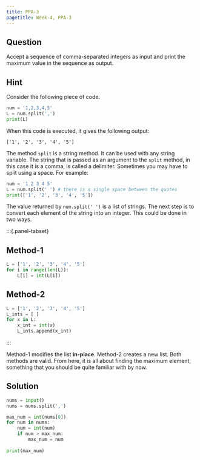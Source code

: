 ```yaml
---
title: PPA-3
pagetitle: Week-4, PPA-3
---
```


## Question

Accept a sequence of comma-separated integers as input and print the maximum value in the sequence as output.



## Hint

Consider the following piece of code.

```python
num = '1,2,3,4,5'
L = num.split(',')
print(L)
```

When this code is executed, it gives the following output:

```
['1', '2', '3', '4', '5']
```

The method `split` is a string method. It can be used with any string variable. The string that is passed as an argument to the `split` method, in this case it is a comma, is called a delimiter. Sometimes you may have to split using a space. For example:

```python
num = '1 2 3 4 5'
L = num.split(' ') # there is a single space between the quotes
print(['1', '2', '3', '4', '5'])
```

The value returned by `num.split(' ')` is a list of strings. The next step is to convert each element of the string into an integer. This could be done in two ways.

:::{.panel-tabset}

## Method-1

```python
L = ['1', '2', '3', '4', '5']
for i in range(len(L)):
    L[i] = int(L[i])
```

## Method-2

```python
L = ['1', '2', '3', '4', '5']
L_ints = [ ]
for x in L:
    x_int = int(x)
    L_ints.append(x_int)
```

:::

Method-1 modifies the list **in-place**. Method-2 creates a new list. Both methods are valid. From here, it is all about finding the maximum element, something that you should be quite familiar with by now.

## Solution

```python
nums = input()
nums = nums.split(',')

max_num = int(nums[0])
for num in nums:
    num = int(num)
    if num > max_num:
        max_num = num
        
print(max_num)
```

